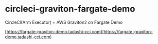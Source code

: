 # circleci-graviton-fargate-demo

CircleCI(Arm Executor) + AWS Graviton2 on Fargate Demo

[https://fargate-graviton-demo.tadashi-cci.com](https://fargate-graviton-demo.tadashi-cci.com)

